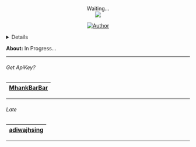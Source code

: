 <p align="center"> 
  Waiting...<br>
  <img src="https://profile-counter.glitch.me/H-I-K-S-termux-weabot/count.svg" />
</p>

<p align="center">
<a href="https://github.com/DEV-HIKS"><img title="Author" src="https://img.shields.io/badge/DEV-HIKS-orange.svg?style=for-the-badge&logo=github"></a>
</p>

<details>

Coming Soon..

</details>

**About:** In Progress...

---------
###### Get ApiKey?

| [MhankBarBar](https://mhankbarbar.tech) |
| :-: |
---------
###### Late

| [adiwajhsing](https://github.com/adiwajshing) |
| :-: |
---------
